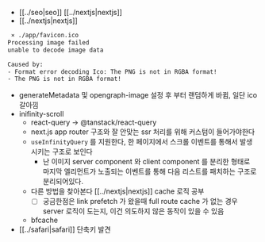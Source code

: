 - [[../seo|seo]] [[../nextjs|nextjs]]
- [[../nextjs|nextjs]]
```sh 
 ⨯ ./app/favicon.ico
Processing image failed
unable to decode image data

Caused by:
- Format error decoding Ico: The PNG is not in RGBA format!
- The PNG is not in RGBA format!
```
- generateMetadata 및 opengraph-image 설정 후 부터 랜덤하게 바뀜, 일단 ico 갈아낌
- inifinity-scroll
  - react-query -> @tanstack/react-query
  - next.js app router 구조와 잘 안맞는 ssr 처리를 위해 커스텀이 들어가야한다
  - `useInfinityQuery` 를 지원한다, 한 페이지에서 스크롤 이벤트를 통해서 발생시키는 구조로 보인다
    - 난 이미지 server component 와 client component 를 분리한 형태로 마지막 엘리먼트가 노출되는 이벤트를 통해 다음 리스트를 패치하는 구조로 분리되어있다.
  - 다른 방법을 찾아본다 [[../nextjs|nextjs]] cache 로직 공부
    - [ ] 궁금한점은 link prefetch 가 왔을때 full route cache 가 없는 경우 server 로직이 도는지, 이건 의도하지 않은 동작이 있을 수 있음
  - bfcache
- [[../safari|safari]] 단축키 발견
